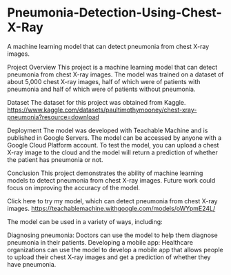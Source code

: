 # Pneumonia-Detection-Using-Chest-X-Ray
A machine learning model that can detect pneumonia from chest X-ray images.

Project Overview
This project is a machine learning model that can detect pneumonia from chest X-ray images. The model was trained on a dataset of about 5,000 chest X-ray images, half of which were of patients with pneumonia and half of which were of patients without pneumonia.

Dataset
The dataset for this project was obtained from Kaggle.
https://www.kaggle.com/datasets/paultimothymooney/chest-xray-pneumonia?resource=download

Deployment
The model was developed with Teachable Machine and is published in Google Servers. The model can be accessed by anyone with a Google Cloud Platform account. To test the model, you can upload a chest X-ray image to the cloud and the model will return a prediction of whether the patient has pneumonia or not.

Conclusion
This project demonstrates the ability of machine learning models to detect pneumonia from chest X-ray images. Future work could focus on improving the accuracy of the model.

Click here to try my model, which can detect pneumonia from chest X-ray images. 
https://teachablemachine.withgoogle.com/models/oWYpmE24L/

The model can be used in a variety of ways, including:

Diagnosing pneumonia: Doctors can use the model to help them diagnose pneumonia in their patients.
Developing a mobile app: Healthcare organizations can use the model to develop a mobile app that allows people to upload their chest X-ray images and get a prediction of whether they have pneumonia.
